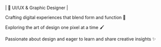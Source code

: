| 🎨 UI/UX & Graphic Designer |

Crafting digital experiences that blend form and function 🌟

Exploring the art of design one pixel at a time 🖌️ 

Passionate about design and eager to learn and share creative insights ✨

